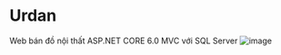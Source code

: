 # Urdan
Web bán đồ nội thất ASP.NET CORE 6.0 MVC với SQL Server
![image](https://github.com/duc82/Urdan/assets/117091346/7e78eb1d-dca5-47fb-9b4f-9eaea4ca8228)
